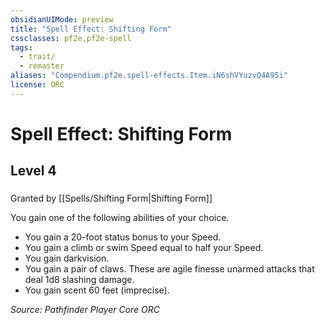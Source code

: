 ```yaml
---
obsidianUIMode: preview
title: "Spell Effect: Shifting Form"
cssclasses: pf2e,pf2e-spell
tags:
  - trait/
  - remaster
aliases: "Compendium.pf2e.spell-effects.Item.iN6shVYuzvQ4A95i"
license: ORC
---
```

# Spell Effect: Shifting Form
## Level 4
### 






Granted by [[Spells/Shifting Form|Shifting Form]]

You gain one of the following abilities of your choice.

*   You gain a 20-foot status bonus to your Speed.
*   You gain a climb or swim Speed equal to half your Speed.
*   You gain darkvision.
*   You gain a pair of claws. These are agile finesse unarmed attacks that deal 1d8 slashing damage.
*   You gain scent 60 feet (imprecise).

*Source: Pathfinder Player Core*
*ORC*